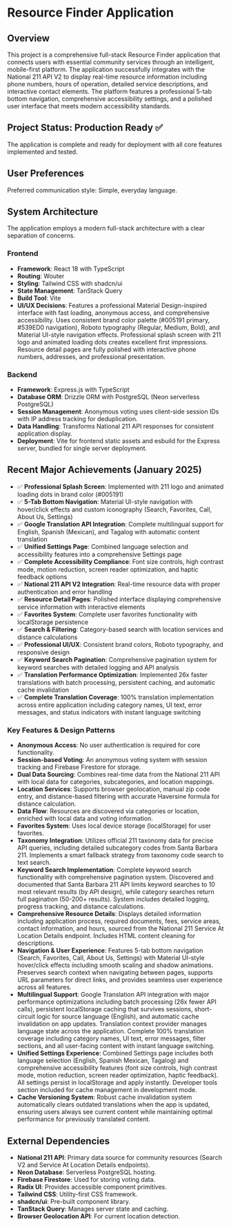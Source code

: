# Resource Finder Application

## Overview
This project is a comprehensive full-stack Resource Finder application that connects users with essential community services through an intelligent, mobile-first platform. The application successfully integrates with the National 211 API V2 to display real-time resource information including phone numbers, hours of operation, detailed service descriptions, and interactive contact elements. The platform features a professional 5-tab bottom navigation, comprehensive accessibility settings, and a polished user interface that meets modern accessibility standards.

## Project Status: Production Ready ✅
The application is complete and ready for deployment with all core features implemented and tested.

## User Preferences
Preferred communication style: Simple, everyday language.

## System Architecture
The application employs a modern full-stack architecture with a clear separation of concerns.

### Frontend
- **Framework**: React 18 with TypeScript
- **Routing**: Wouter
- **Styling**: Tailwind CSS with shadcn/ui
- **State Management**: TanStack Query
- **Build Tool**: Vite
- **UI/UX Decisions**: Features a professional Material Design-inspired interface with fast loading, anonymous access, and comprehensive accessibility. Uses consistent brand color palette (#005191 primary, #539ED0 navigation), Roboto typography (Regular, Medium, Bold), and Material UI-style navigation effects. Professional splash screen with 211 logo and animated loading dots creates excellent first impressions. Resource detail pages are fully polished with interactive phone numbers, addresses, and professional presentation.

### Backend
- **Framework**: Express.js with TypeScript
- **Database ORM**: Drizzle ORM with PostgreSQL (Neon serverless PostgreSQL)
- **Session Management**: Anonymous voting uses client-side session IDs with IP address tracking for deduplication.
- **Data Handling**: Transforms National 211 API responses for consistent application display.
- **Deployment**: Vite for frontend static assets and esbuild for the Express server, bundled for single server deployment.

## Recent Major Achievements (January 2025)
- ✅ **Professional Splash Screen**: Implemented with 211 logo and animated loading dots in brand color (#005191)
- ✅ **5-Tab Bottom Navigation**: Material UI-style navigation with hover/click effects and custom iconography (Search, Favorites, Call, About Us, Settings)
- ✅ **Google Translation API Integration**: Complete multilingual support for English, Spanish (Mexican), and Tagalog with automatic content translation
- ✅ **Unified Settings Page**: Combined language selection and accessibility features into a comprehensive Settings page
- ✅ **Complete Accessibility Compliance**: Font size controls, high contrast mode, motion reduction, screen reader optimization, and haptic feedback options
- ✅ **National 211 API V2 Integration**: Real-time resource data with proper authentication and error handling
- ✅ **Resource Detail Pages**: Polished interface displaying comprehensive service information with interactive elements
- ✅ **Favorites System**: Complete user favorites functionality with localStorage persistence
- ✅ **Search & Filtering**: Category-based search with location services and distance calculations
- ✅ **Professional UI/UX**: Consistent brand colors, Roboto typography, and responsive design
- ✅ **Keyword Search Pagination**: Comprehensive pagination system for keyword searches with detailed logging and API analysis
- ✅ **Translation Performance Optimization**: Implemented 26x faster translations with batch processing, persistent caching, and automatic cache invalidation
- ✅ **Complete Translation Coverage**: 100% translation implementation across entire application including category names, UI text, error messages, and status indicators with instant language switching

### Key Features & Design Patterns
- **Anonymous Access**: No user authentication is required for core functionality.
- **Session-based Voting**: An anonymous voting system with session tracking and Firebase Firestore for storage.
- **Dual Data Sourcing**: Combines real-time data from the National 211 API with local data for categories, subcategories, and location mappings.
- **Location Services**: Supports browser geolocation, manual zip code entry, and distance-based filtering with accurate Haversine formula for distance calculation.
- **Data Flow**: Resources are discovered via categories or location, enriched with local data and voting information.
- **Favorites System**: Uses local device storage (localStorage) for user favorites.
- **Taxonomy Integration**: Utilizes official 211 taxonomy data for precise API queries, including detailed subcategory codes from Santa Barbara 211. Implements a smart fallback strategy from taxonomy code search to text search.
- **Keyword Search Implementation**: Complete keyword search functionality with comprehensive pagination system. Discovered and documented that Santa Barbara 211 API limits keyword searches to 10 most relevant results (by API design), while category searches return full pagination (50-200+ results). System includes detailed logging, progress tracking, and distance calculations.
- **Comprehensive Resource Details**: Displays detailed information including application process, required documents, fees, service areas, contact information, and hours, sourced from the National 211 Service At Location Details endpoint. Includes HTML content cleaning for descriptions.
- **Navigation & User Experience**: Features 5-tab bottom navigation (Search, Favorites, Call, About Us, Settings) with Material UI-style hover/click effects including smooth scaling and shadow animations. Preserves search context when navigating between pages, supports URL parameters for direct links, and provides seamless user experience across all features.
- **Multilingual Support**: Google Translation API integration with major performance optimizations including batch processing (26x fewer API calls), persistent localStorage caching that survives sessions, short-circuit logic for source language (English), and automatic cache invalidation on app updates. Translation context provider manages language state across the application. Complete 100% translation coverage including category names, UI text, error messages, filter sections, and all user-facing content with instant language switching.
- **Unified Settings Experience**: Combined Settings page includes both language selection (English, Spanish Mexican, Tagalog) and comprehensive accessibility features (font size controls, high contrast mode, motion reduction, screen reader optimization, haptic feedback). All settings persist in localStorage and apply instantly. Developer tools section included for cache management in development mode.
- **Cache Versioning System**: Robust cache invalidation system automatically clears outdated translations when the app is updated, ensuring users always see current content while maintaining optimal performance for previously translated content.

## External Dependencies
- **National 211 API**: Primary data source for community resources (Search V2 and Service At Location Details endpoints).
- **Neon Database**: Serverless PostgreSQL hosting.
- **Firebase Firestore**: Used for storing voting data.
- **Radix UI**: Provides accessible component primitives.
- **Tailwind CSS**: Utility-first CSS framework.
- **shadcn/ui**: Pre-built component library.
- **TanStack Query**: Manages server state and caching.
- **Browser Geolocation API**: For current location detection.